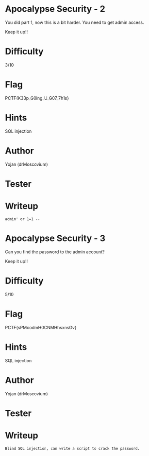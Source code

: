 # Apocalypse Security - 2

You did part 1, now this is a bit harder. You need to get admin access.

Keep it up!!


# Difficulty
3/10

# Flag
PCTF{K33p_G0ing_U_G07_7h1s}

# Hints
SQL injection


# Author
Yojan (drMoscovium)

# Tester

# Writeup
```
admin' or 1=1 --
```

# Apocalypse Security - 3

Can you find the password to the admin account?

Keep it up!!


# Difficulty
5/10

# Flag
PCTF{sPMoodmH0CNMHhsxnsGv}

# Hints
SQL injection


# Author
Yojan (drMoscovium)

# Tester

# Writeup
```
Blind SQL injection, can write a script to crack the password.
```
